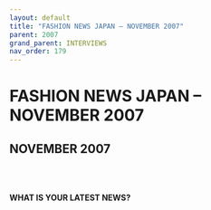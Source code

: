 ```yaml
---
layout: default
title: "FASHION NEWS JAPAN – NOVEMBER 2007"
parent: 2007
grand_parent: INTERVIEWS
nav_order: 179
---
```


# FASHION NEWS JAPAN – NOVEMBER 2007
## NOVEMBER 2007

<br><br></p>
<p><b>WHAT IS YOUR LATEST NEWS?</b> <br />
<br />

